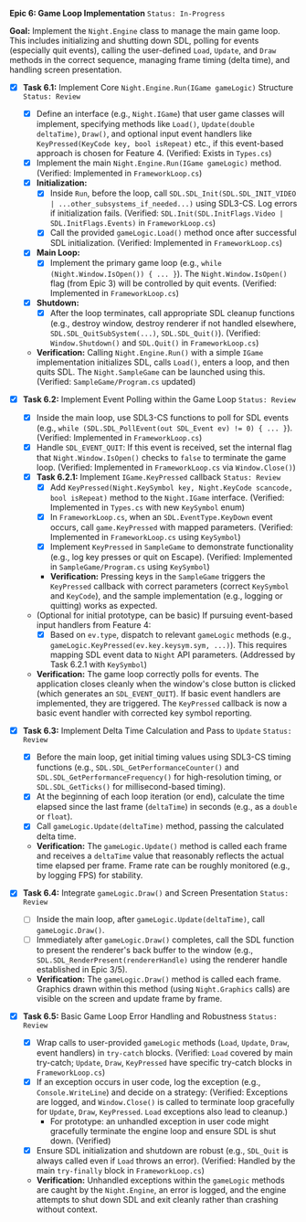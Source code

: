 **Epic 6: Game Loop Implementation** `Status: In-Progress`

**Goal:** Implement the `Night.Engine` class to manage the main game loop. This includes initializing and shutting down SDL, polling for events (especially quit events), calling the user-defined `Load`, `Update`, and `Draw` methods in the correct sequence, managing frame timing (delta time), and handling screen presentation.

- [x] **Task 6.1:** Implement Core `Night.Engine.Run(IGame gameLogic)` Structure `Status: Review`

  - [x] Define an interface (e.g., `Night.IGame`) that user game classes will implement, specifying methods like `Load()`, `Update(double deltaTime)`, `Draw()`, and optional input event handlers like `KeyPressed(KeyCode key, bool isRepeat)` etc., if this event-based approach is chosen for Feature 4. (Verified: Exists in `Types.cs`)
  - [x] Implement the main `Night.Engine.Run(IGame gameLogic)` method. (Verified: Implemented in `FrameworkLoop.cs`)
  - [x] **Initialization:**
    - [x] Inside `Run`, before the loop, call `SDL.SDL_Init(SDL.SDL_INIT_VIDEO | ...other_subsystems_if_needed...)` using SDL3-CS. Log errors if initialization fails. (Verified: `SDL.Init(SDL.InitFlags.Video | SDL.InitFlags.Events)` in `FrameworkLoop.cs`)
    - [x] Call the provided `gameLogic.Load()` method once after successful SDL initialization. (Verified: Implemented in `FrameworkLoop.cs`)
  - [x] **Main Loop:**
    - [x] Implement the primary game loop (e.g., `while (Night.Window.IsOpen()) { ... }`). The `Night.Window.IsOpen()` flag (from Epic 3) will be controlled by quit events. (Verified: Implemented in `FrameworkLoop.cs`)
  - [x] **Shutdown:**
    - [x] After the loop terminates, call appropriate SDL cleanup functions (e.g., destroy window, destroy renderer if not handled elsewhere, `SDL.SDL_QuitSubSystem(...)`, `SDL.SDL_Quit()`). (Verified: `Window.Shutdown()` and `SDL.Quit()` in `FrameworkLoop.cs`)
  - **Verification:** Calling `Night.Engine.Run()` with a simple `IGame` implementation initializes SDL, calls `Load()`, enters a loop, and then quits SDL. The `Night.SampleGame` can be launched using this. (Verified: `SampleGame/Program.cs` updated)

- [x] **Task 6.2:** Implement Event Polling within the Game Loop `Status: Review`
  - [x] Inside the main loop, use SDL3-CS functions to poll for SDL events (e.g., `while (SDL.SDL_PollEvent(out SDL_Event ev) != 0) { ... }`). (Verified: Implemented in `FrameworkLoop.cs`)
  - [x] Handle `SDL_EVENT_QUIT`: If this event is received, set the internal flag that `Night.Window.IsOpen()` checks to `false` to terminate the game loop. (Verified: Implemented in `FrameworkLoop.cs` via `Window.Close()`)
  - [x] **Task 6.2.1:** Implement `IGame.KeyPressed` callback `Status: Review`
    - [x] Add `KeyPressed(Night.KeySymbol key, Night.KeyCode scancode, bool isRepeat)` method to the `Night.IGame` interface. (Verified: Implemented in `Types.cs` with new `KeySymbol` enum)
    - [x] In `FrameworkLoop.cs`, when an `SDL.EventType.KeyDown` event occurs, call `game.KeyPressed` with mapped parameters. (Verified: Implemented in `FrameworkLoop.cs` using `KeySymbol`)
    - [x] Implement `KeyPressed` in `SampleGame` to demonstrate functionality (e.g., log key presses or quit on Escape). (Verified: Implemented in `SampleGame/Program.cs` using `KeySymbol`)
    - **Verification:** Pressing keys in the `SampleGame` triggers the `KeyPressed` callback with correct parameters (correct `KeySymbol` and `KeyCode`), and the sample implementation (e.g., logging or quitting) works as expected.
  - (Optional for initial prototype, can be basic) If pursuing event-based input handlers from Feature 4:
    - [x] Based on `ev.type`, dispatch to relevant `gameLogic` methods (e.g., `gameLogic.KeyPressed(ev.key.keysym.sym, ...)`). This requires mapping SDL event data to `Night` API parameters. (Addressed by Task 6.2.1 with `KeySymbol`)
  - **Verification:** The game loop correctly polls for events. The application closes cleanly when the window's close button is clicked (which generates an `SDL_EVENT_QUIT`). If basic event handlers are implemented, they are triggered. The `KeyPressed` callback is now a basic event handler with corrected key symbol reporting.

- [x] **Task 6.3:** Implement Delta Time Calculation and Pass to `Update` `Status: Review`
  - [x] Before the main loop, get initial timing values using SDL3-CS timing functions (e.g., `SDL.SDL_GetPerformanceCounter()` and `SDL.SDL_GetPerformanceFrequency()` for high-resolution timing, or `SDL.SDL_GetTicks()` for millisecond-based timing).
  - [x] At the beginning of each loop iteration (or end), calculate the time elapsed since the last frame (`deltaTime`) in seconds (e.g., as a `double` or `float`).
  - [x] Call `gameLogic.Update(deltaTime)` method, passing the calculated delta time.
  - **Verification:** The `gameLogic.Update()` method is called each frame and receives a `deltaTime` value that reasonably reflects the actual time elapsed per frame. Frame rate can be roughly monitored (e.g., by logging FPS) for stability.

- [x] **Task 6.4:** Integrate `gameLogic.Draw()` and Screen Presentation `Status: Review`
  - [ ] Inside the main loop, after `gameLogic.Update(deltaTime)`, call `gameLogic.Draw()`.
  - [ ] Immediately after `gameLogic.Draw()` completes, call the SDL function to present the renderer's back buffer to the window (e.g., `SDL.SDL_RenderPresent(rendererHandle)` using the renderer handle established in Epic 3/5).
  - **Verification:** The `gameLogic.Draw()` method is called each frame. Graphics drawn within this method (using `Night.Graphics` calls) are visible on the screen and update frame by frame.

- [x] **Task 6.5:** Basic Game Loop Error Handling and Robustness `Status: Review`
  - [x] Wrap calls to user-provided `gameLogic` methods (`Load`, `Update`, `Draw`, event handlers) in `try-catch` blocks. (Verified: `Load` covered by main try-catch; `Update`, `Draw`, `KeyPressed` have specific try-catch blocks in `FrameworkLoop.cs`)
  - [x] If an exception occurs in user code, log the exception (e.g., `Console.WriteLine`) and decide on a strategy: (Verified: Exceptions are logged, and `Window.Close()` is called to terminate loop gracefully for `Update`, `Draw`, `KeyPressed`. `Load` exceptions also lead to cleanup.)
    - For prototype: an unhandled exception in user code might gracefully terminate the engine loop and ensure SDL is shut down. (Verified)
  - [x] Ensure SDL initialization and shutdown are robust (e.g., `SDL_Quit` is always called even if `Load` throws an error). (Verified: Handled by the main `try-finally` block in `FrameworkLoop.cs`)
  - **Verification:** Unhandled exceptions within the `gameLogic` methods are caught by the `Night.Engine`, an error is logged, and the engine attempts to shut down SDL and exit cleanly rather than crashing without context.
